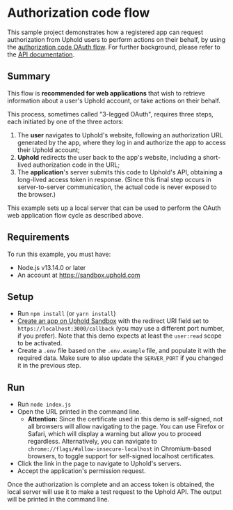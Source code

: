 # Authorization code flow

This sample project demonstrates how a registered app can request authorization from Uphold users to perform actions on their behalf,
by using the [authorization code OAuth flow](https://oauth.net/2/grant-types/authorization-code/).
For further background, please refer to the [API documentation](https://uphold.com/en/developer/api/documentation).

## Summary

This flow is **recommended for web applications** that wish to retrieve information about a user's Uphold account,
or take actions on their behalf.

This process, sometimes called "3-legged OAuth", requires three steps, each initiated by one of the three actors:

1. The **user** navigates to Uphold's website, following an authorization URL generated by the app,
   where they log in and authorize the app to access their Uphold account;
2. **Uphold** redirects the user back to the app's website, including a short-lived authorization code in the URL;
3. The **application**'s server submits this code to Uphold's API, obtaining a long-lived access token in response.
   (Since this final step occurs in server-to-server communication, the actual code is never exposed to the browser.)

This example sets up a local server that can be used to perform the OAuth web application flow cycle as described above.

## Requirements

To run this example, you must have:

- Node.js v13.14.0 or later
- An account at <https://sandbox.uphold.com>

## Setup

- Run `npm install` (or `yarn install`)
- [Create an app on Uphold Sandbox](https://sandbox.uphold.com/dashboard/profile/applications/developer/new)
  with the redirect URI field set to `https://localhost:3000/callback`
  (you may use a different port number, if you prefer).
  Note that this demo expects at least the `user:read` scope to be activated.
- Create a `.env` file based on the `.env.example` file, and populate it with the required data.
  Make sure to also update the `SERVER_PORT` if you changed it in the previous step.

## Run

- Run `node index.js`
- Open the URL printed in the command line.
  - **Attention:** Since the certificate used in this demo is self-signed, not all browsers will allow navigating to the page.
    You can use Firefox or Safari, which will display a warning but allow you to proceed regardless.
    Alternatively, you can navigate to `chrome://flags/#allow-insecure-localhost` in Chromium-based browsers,
    to toggle support for self-signed localhost certificates.
- Click the link in the page to navigate to Uphold's servers.
- Accept the application's permission request.

Once the authorization is complete and an access token is obtained,
the local server will use it to make a test request to the Uphold API.
The output will be printed in the command line.
